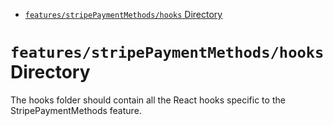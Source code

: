 <!-- START doctoc generated TOC please keep comment here to allow auto update -->
<!-- DON'T EDIT THIS SECTION, INSTEAD RE-RUN doctoc TO UPDATE -->

- [`features/stripePaymentMethods/hooks` Directory](#featuresstripepaymentmethodshooks-directory)

<!-- END doctoc generated TOC please keep comment here to allow auto update -->

# `features/stripePaymentMethods/hooks` Directory

The hooks folder should contain all the React hooks specific to the StripePaymentMethods feature.
